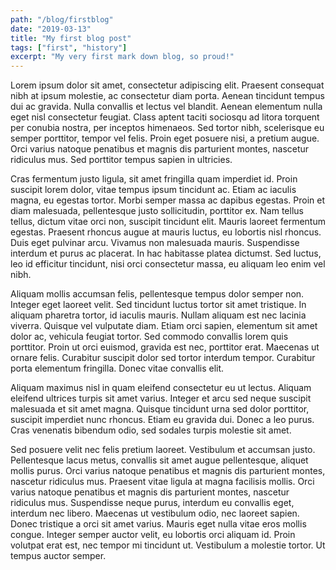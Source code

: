 ```yaml
---
path: "/blog/firstblog"
date: "2019-03-13"
title: "My first blog post"
tags: ["first", "history"]
excerpt: "My very first mark down blog, so proud!"
---
```


Lorem ipsum dolor sit amet, consectetur adipiscing elit. Praesent consequat nibh at ipsum molestie, ac consectetur diam porta. Aenean tincidunt tempus dui ac gravida. Nulla convallis et lectus vel blandit. Aenean elementum nulla eget nisl consectetur feugiat. Class aptent taciti sociosqu ad litora torquent per conubia nostra, per inceptos himenaeos. Sed tortor nibh, scelerisque eu semper porttitor, tempor vel felis. Proin eget posuere nisi, a pretium augue. Orci varius natoque penatibus et magnis dis parturient montes, nascetur ridiculus mus. Sed porttitor tempus sapien in ultricies.

Cras fermentum justo ligula, sit amet fringilla quam imperdiet id. Proin suscipit lorem dolor, vitae tempus ipsum tincidunt ac. Etiam ac iaculis magna, eu egestas tortor. Morbi semper massa ac dapibus egestas. Proin et diam malesuada, pellentesque justo sollicitudin, porttitor ex. Nam tellus tellus, dictum vitae orci non, suscipit tincidunt elit. Mauris laoreet fermentum egestas. Praesent rhoncus augue at mauris luctus, eu lobortis nisl rhoncus. Duis eget pulvinar arcu. Vivamus non malesuada mauris. Suspendisse interdum et purus ac placerat. In hac habitasse platea dictumst. Sed luctus, leo id efficitur tincidunt, nisi orci consectetur massa, eu aliquam leo enim vel nibh.

Aliquam mollis accumsan felis, pellentesque tempus dolor semper non. Integer eget laoreet velit. Sed tincidunt luctus tortor sit amet tristique. In aliquam pharetra tortor, id iaculis mauris. Nullam aliquam est nec lacinia viverra. Quisque vel vulputate diam. Etiam orci sapien, elementum sit amet dolor ac, vehicula feugiat tortor. Sed commodo convallis lorem quis porttitor. Proin ut orci euismod, gravida est nec, porttitor erat. Maecenas ut ornare felis. Curabitur suscipit dolor sed tortor interdum tempor. Curabitur porta elementum fringilla. Donec vitae convallis elit.

Aliquam maximus nisl in quam eleifend consectetur eu ut lectus. Aliquam eleifend ultrices turpis sit amet varius. Integer et arcu sed neque suscipit malesuada et sit amet magna. Quisque tincidunt urna sed dolor porttitor, suscipit imperdiet nunc rhoncus. Etiam eu gravida dui. Donec a leo purus. Cras venenatis bibendum odio, sed sodales turpis molestie sit amet.

Sed posuere velit nec felis pretium laoreet. Vestibulum et accumsan justo. Pellentesque lacus metus, convallis sit amet augue pellentesque, aliquet mollis purus. Orci varius natoque penatibus et magnis dis parturient montes, nascetur ridiculus mus. Praesent vitae ligula at magna facilisis mollis. Orci varius natoque penatibus et magnis dis parturient montes, nascetur ridiculus mus. Suspendisse neque purus, interdum eu convallis eget, interdum nec libero. Maecenas ut vestibulum odio, nec laoreet sapien. Donec tristique a orci sit amet varius. Mauris eget nulla vitae eros mollis congue. Integer semper auctor velit, eu lobortis orci aliquam id. Proin volutpat erat est, nec tempor mi tincidunt ut. Vestibulum a molestie tortor. Ut tempus auctor semper.